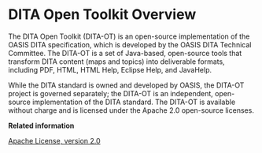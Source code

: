 # DITA Open Toolkit Overview

The DITA Open Toolkit \(DITA-OT\) is an open-source implementation of the OASIS DITA specification, which is developed by the OASIS DITA Technical Committee. The DITA-OT is a set of Java-based, open-source tools that transform DITA content \(maps and topics\) into deliverable formats, including PDF, HTML, HTML Help, Eclipse Help, and JavaHelp.

While the DITA standard is owned and developed by OASIS, the DITA-OT project is governed separately; the DITA-OT is an independent, open-source implementation of the DITA standard. The DITA-OT is available without charge and is licensed under the Apache 2.0 open-source licenses.

**Related information**  


[Apache License, version 2.0](http://www.apache.org/licenses/LICENSE-2.0)

